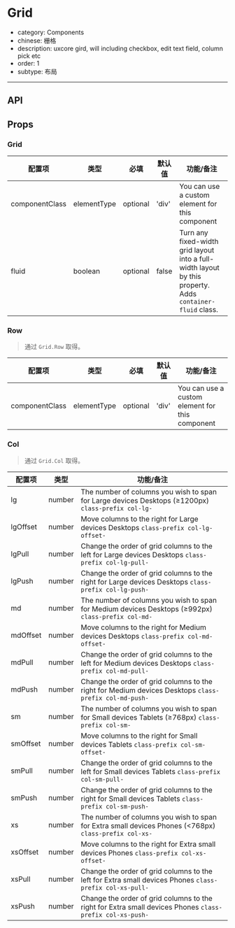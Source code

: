 # Grid

- category: Components
- chinese: 栅格
- description: uxcore gird, will including checkbox, edit text field, column pick etc
- order: 1
- subtype: 布局

---


## API

## Props

### Grid

| 配置项 | 类型 | 必填 | 默认值 | 功能/备注 |
|---|---|---|---|---|
|componentClass|elementType|optional|'div'|You can use a custom element for this component|
|fluid|boolean|optional|false|Turn any fixed-width grid layout into a full-width layout by this property. Adds `container-fluid` class.|

### Row

> 通过 `Grid.Row` 取得。

| 配置项 | 类型 | 必填 | 默认值 | 功能/备注 |
|---|---|---|---|---|
|componentClass|elementType|optional|'div'|You can use a custom element for this component|


### Col

> 通过 `Grid.Col` 取得。

| 配置项 | 类型 | 功能/备注 |
|---|---|---|
|lg|number|The number of columns you wish to span for Large devices Desktops (≥1200px) `class-prefix col-lg-`|
|lgOffset|number|Move columns to the right for Large devices Desktops `class-prefix col-lg-offset-`|
|lgPull|number|Change the order of grid columns to the left for Large devices Desktops `class-prefix col-lg-pull-`|
|lgPush|number|Change the order of grid columns to the right for Large devices Desktops `class-prefix col-lg-push-`|
|md|number|The number of columns you wish to span for Medium devices Desktops (≥992px) `class-prefix col-md-`|
|mdOffset|number|Move columns to the right for Medium devices Desktops `class-prefix col-md-offset-`|
|mdPull|number|Change the order of grid columns to the left for Medium devices Desktops `class-prefix col-md-pull-`|
|mdPush|number|Change the order of grid columns to the right for Medium devices Desktops `class-prefix col-md-push-`|
|sm|number|The number of columns you wish to span for Small devices Tablets (≥768px) `class-prefix col-sm-`|
|smOffset|number|Move columns to the right for Small devices Tablets `class-prefix col-sm-offset-`|
|smPull|number|Change the order of grid columns to the left for Small devices Tablets `class-prefix col-sm-pull-`|
|smPush|number|Change the order of grid columns to the right for Small devices Tablets `class-prefix col-sm-push-`|
|xs|number|The number of columns you wish to span for Extra small devices Phones (<768px) `class-prefix col-xs-`|
|xsOffset|number|Move columns to the right for Extra small devices Phones `class-prefix col-xs-offset-`|
|xsPull|number|Change the order of grid columns to the left for Extra small devices Phones `class-prefix col-xs-pull-`|
|xsPush|number|Change the order of grid columns to the right for Extra small devices Phones `class-prefix col-xs-push-`|
